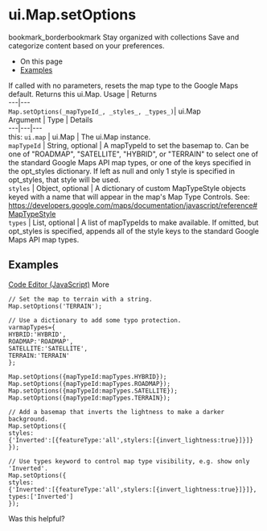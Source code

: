  
#  ui.Map.setOptions
bookmark_borderbookmark Stay organized with collections  Save and categorize content based on your preferences.
  * On this page
  * [Examples](https://developers.google.com/earth-engine/apidocs/ui-map-setoptions#examples)


If called with no parameters, resets the map type to the Google Maps default.
Returns this ui.Map.
Usage | Returns  
---|---  
`Map.setOptions(_mapTypeId_, _styles_, _types_)`|  ui.Map  
Argument | Type | Details  
---|---|---  
this: `ui.map` | ui.Map | The ui.Map instance.  
`mapTypeId` | String, optional | A mapTypeId to set the basemap to. Can be one of "ROADMAP", "SATELLITE", "HYBRID", or "TERRAIN" to select one of the standard Google Maps API map types, or one of the keys specified in the opt_styles dictionary. If left as null and only 1 style is specified in opt_styles, that style will be used.  
`styles` | Object, optional | A dictionary of custom MapTypeStyle objects keyed with a name that will appear in the map's Map Type Controls. See: https://developers.google.com/maps/documentation/javascript/reference#MapTypeStyle  
`types` | List<String>, optional | A list of mapTypeIds to make available. If omitted, but opt_styles is specified, appends all of the style keys to the standard Google Maps API map types.  
## Examples
[Code Editor (JavaScript)](https://developers.google.com/earth-engine/apidocs/ui-map-setoptions#code-editor-javascript-sample) More
```
// Set the map to terrain with a string.
Map.setOptions('TERRAIN');

// Use a dictionary to add some typo protection.
varmapTypes={
HYBRID:'HYBRID',
ROADMAP:'ROADMAP',
SATELLITE:'SATELLITE',
TERRAIN:'TERRAIN'
};

Map.setOptions({mapTypeId:mapTypes.HYBRID});
Map.setOptions({mapTypeId:mapTypes.ROADMAP});
Map.setOptions({mapTypeId:mapTypes.SATELLITE});
Map.setOptions({mapTypeId:mapTypes.TERRAIN});

// Add a basemap that inverts the lightness to make a darker background.
Map.setOptions({
styles:
{'Inverted':[{featureType:'all',stylers:[{invert_lightness:true}]}]}
});

// Use types keyword to control map type visibility, e.g. show only 'Inverted'.
Map.setOptions({
styles:
{'Inverted':[{featureType:'all',stylers:[{invert_lightness:true}]}]},
types:['Inverted']
});
```

Was this helpful?
